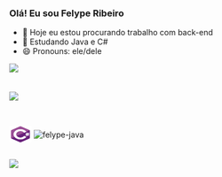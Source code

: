 ### Olá! Eu sou Felype Ribeiro

- 🔭 Hoje eu estou procurando trabalho com back-end
- 🌱 Estudando Java e C#
- 😄 Pronouns: ele/dele

<picture>
  <source
    srcset="https://github-readme-stats.vercel.app/api?username=felyperibeiro180&show_icons=true&theme=dracula"
    media="(prefers-color-scheme: dark)"
  />
  <source
    srcset="https://github-readme-stats.vercel.app/api?username=felyperibeiro180&show_icons=true"
    media="(prefers-color-scheme: light), (prefers-color-scheme: no-preference)"
  />
  <img src="https://github-readme-stats.vercel.app/api?username=felyperibeiro180&show_icons=true" />
</picture>

##

<a href="https://github.com/felyperibeiro180/convoychat">
  <img height=200 align="center" src="https://github-readme-stats.vercel.app/api/top-langs?username=felyperibeiro180&layout=compact&langs_count=8&card_width=320&theme=dracula" />
</a>

##

<div style="display: inline_block"><br>
  <img align="center" alt="felype-Csharp" height="30" width="40" src="https://raw.githubusercontent.com/devicons/devicon/master/icons/csharp/csharp-original.svg">
  <img align="center" alt="felype-java" height="30" width="40" src="https://cdn.jsdelivr.net/gh/devicons/devicon/icons/java/java-original.svg" />

</div>

##

<div> 
  <a href="https://www.linkedin.com/in/felype-ribeiro-4721a529b" target="_blank"><img src="https://img.shields.io/badge/-LinkedIn-%230077B5?style=for-the-badge&logo=linkedin&logoColor=white" target="_blank"></a> 
</div>
